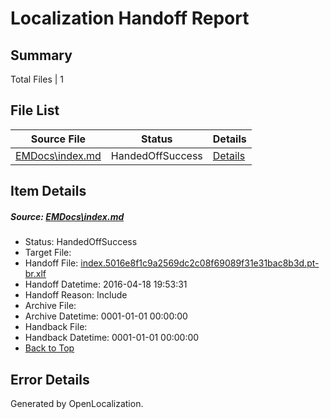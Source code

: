 # <a name='report-top'></a> Localization Handoff Report

## Summary
 Total Files | 1

## File List
 Source File | Status | Details 
 ----------- | ------ | ------- 
 [EMDocs\index.md](https://github.com/Microsoft/EMDocs-pr/blob/3adac050106318967522d61c3b705e2b85458baf/EMDocs/index.md) | HandedOffSuccess | [Details](#59a7dd01caa19c9a20f5a92d8159e96d60f2d7b159)

## Item Details
##### <a name='59a7dd01caa19c9a20f5a92d8159e96d60f2d7b159'></a> Source: [EMDocs\index.md](https://github.com/Microsoft/EMDocs-pr/blob/3adac050106318967522d61c3b705e2b85458baf/EMDocs/index.md)
* Status: HandedOffSuccess
* Target File: 
* Handoff File: [index.5016e8f1c9a2569dc2c08f69089f31e31bac8b3d.pt-br.xlf](https://github.com/Microsoft/EM.handoff/blob/485fc308d170e84c090be71755b90d2bc113058d/ol-handoff/Microsoft/EMDocs-pr.pt-br/master/index.5016e8f1c9a2569dc2c08f69089f31e31bac8b3d.pt-br.xlf)
* Handoff Datetime: 2016-04-18 19:53:31
* Handoff Reason: Include
* Archive File: 
* Archive Datetime: 0001-01-01 00:00:00
* Handback File: 
* Handback Datetime: 0001-01-01 00:00:00
* [Back to Top](#report-top)


## Error Details

Generated by OpenLocalization.
